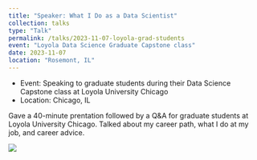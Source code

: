 ```yaml
---
title: "Speaker: What I Do as a Data Scientist"
collection: talks
type: "Talk"
permalink: /talks/2023-11-07-loyola-grad-students
event: "Loyola Data Science Graduate Capstone class"
date: 2023-11-07
location: "Rosemont, IL"
---
```


- Event: Speaking to graduate students during their Data Science Capstone class at Loyola University Chicago 
- Location: Chicago, IL

Gave a 40-minute prentation followed by a Q&A for graduate students at Loyola University Chicago. Talked about my career path, what I do at my job, and career advice. 

<img src="https://raw.githubusercontent.com/maggiewolff/maggiewolff.github.io/master/images/maggie-wolff-loyola_350.jpg">  
